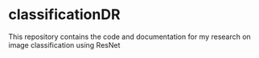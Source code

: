 # classificationDR
 This repository contains the code and documentation for my research on image classification using ResNet

